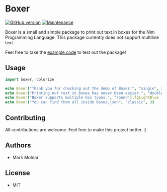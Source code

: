 Boxer
============
[![GitHub version](https://badge.fury.io/gh/boennemann%2Fbadges.svg)](http://badge.fury.io/gh/boennemann%2Fbadges)
[![Maintenance](https://img.shields.io/maintenance/yes/2017.svg)]()

Boxer is a small and simple package to print out text in boxes for the Nim Programming Language.
This package currently does not support multiline text.

Feel free to take the [example code](https://github.com/molnarmark/boxer/blob/master/boxer_example.nim) to test out the package!

## Usage
```nim
import boxer, colorize

echo Boxer("Thank you for checking out the demo of Boxer!", "single", 2).bold.fgGreen
echo Boxer("Printing out text in boxes has never been easier.", "double", 5).bold.fgYellow
echo Boxer("Boxer supports multiple box types.", "round").fgLightBlue
echo Boxer("You can find them all inside boxes.json", "classic", 3)
```
## Contributing

All contributions are welcome. Feel free to make this project better. :)

## Authors

* Mark Molnar

## License
* MIT